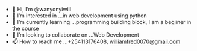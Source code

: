 - 👋 Hi, I’m @wanyonyiwill
- 👀 I’m interested in ...in web development using python
- 🌱 I’m currently learning ...programming building block, I am a begiiner in the course
- 💞️ I’m looking to collaborate on ...Web Development
- 📫 How to reach me ...+254113176408, williamfred0070@gmail.com

<!---
wanyonyiwill/wanyonyiwill is a ✨ special ✨ repository because its `README.md` (this file) appears on your GitHub profile.
You can click the Preview link to take a look at your changes.
--->
